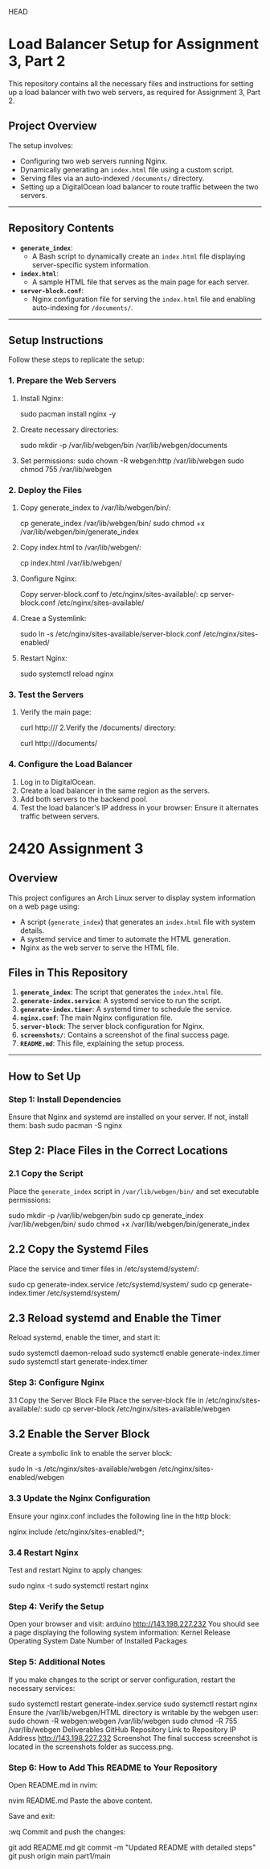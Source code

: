  HEAD
# Load Balancer Setup for Assignment 3, Part 2

This repository contains all the necessary files and instructions for setting up a load balancer with two web servers, as required for Assignment 3, Part 2.

## Project Overview

The setup involves:
- Configuring two web servers running Nginx.
- Dynamically generating an `index.html` file using a custom script.
- Serving files via an auto-indexed `/documents/` directory.
- Setting up a DigitalOcean load balancer to route traffic between the two servers.

---

## Repository Contents

- **`generate_index`**:
  - A Bash script to dynamically create an `index.html` file displaying server-specific system information.
- **`index.html`**:
  - A sample HTML file that serves as the main page for each server.
- **`server-block.conf`**:
  - Nginx configuration file for serving the `index.html` file and enabling auto-indexing for `/documents/`.

---

## Setup Instructions

Follow these steps to replicate the setup:

### 1. Prepare the Web Servers
1. Install Nginx:

    sudo pacman install nginx -y

2. Create necessary directories:

   sudo mkdir -p /var/lib/webgen/bin /var/lib/webgen/documents

3. Set permissions:
   sudo chown -R webgen:http /var/lib/webgen
   sudo chmod 755 /var/lib/webgen

### 2. Deploy the Files

1. Copy generate_index to /var/lib/webgen/bin/:

    cp generate_index /var/lib/webgen/bin/
    sudo chmod +x /var/lib/webgen/bin/generate_index

2. Copy index.html to /var/lib/webgen/:

    cp index.html /var/lib/webgen/

3. Configure Nginx:
    
    Copy server-block.conf to /etc/nginx/sites-available/:
    cp server-block.conf /etc/nginx/sites-available/

4. Creae a Systemlink: 

    sudo ln -s /etc/nginx/sites-available/server-block.conf /etc/nginx/sites-enabled/

5. Restart Nginx: 

    sudo systemctl reload nginx

### 3. Test the Servers

1. Verify the main page:

    curl http://<server-ip>/
2.Verify the /documents/ directory:
    
    curl http://<server-ip>/documents/

### 4. Configure the Load Balancer

1. Log in to DigitalOcean.
2. Create a load balancer in the same region as the servers.
3. Add both servers to the backend pool.
4. Test the load balancer's IP address in your browser:
Ensure it alternates traffic between servers.


# 2420 Assignment 3

## Overview
This project configures an Arch Linux server to display system information on a web page using:
- A script (`generate_index`) that generates an `index.html` file with system details.
- A systemd service and timer to automate the HTML generation.
- Nginx as the web server to serve the HTML file.

## Files in This Repository
1. **`generate_index`**: The script that generates the `index.html` file.
2. **`generate-index.service`**: A systemd service to run the script.
3. **`generate-index.timer`**: A systemd timer to schedule the service.
4. **`nginx.conf`**: The main Nginx configuration file.
5. **`server-block`**: The server block configuration for Nginx.
6. **`screenshots/`**: Contains a screenshot of the final success page.
7. **`README.md`**: This file, explaining the setup process.

---

## How to Set Up

### Step 1: Install Dependencies
Ensure that Nginx and systemd are installed on your server. If not, install them:
bash
sudo pacman -S nginx

## Step 2: Place Files in the Correct Locations

### 2.1 Copy the Script
Place the `generate_index` script in `/var/lib/webgen/bin/` and set executable permissions:

sudo mkdir -p /var/lib/webgen/bin
sudo cp generate_index /var/lib/webgen/bin/
sudo chmod +x /var/lib/webgen/bin/generate_index


## 2.2 Copy the Systemd Files
Place the service and timer files in /etc/systemd/system/:


sudo cp generate-index.service /etc/systemd/system/
sudo cp generate-index.timer /etc/systemd/system/
## 2.3 Reload systemd and Enable the Timer
Reload systemd, enable the timer, and start it:


sudo systemctl daemon-reload
sudo systemctl enable generate-index.timer
sudo systemctl start generate-index.timer

### Step 3: Configure Nginx
3.1 Copy the Server Block File
Place the server-block file in /etc/nginx/sites-available/:
sudo cp server-block /etc/nginx/sites-available/webgen

## 3.2 Enable the Server Block
Create a symbolic link to enable the server block:

sudo ln -s /etc/nginx/sites-available/webgen /etc/nginx/sites-enabled/webgen

### 3.3 Update the Nginx Configuration
Ensure your nginx.conf includes the following line in the http block:

nginx
include /etc/nginx/sites-enabled/*;

### 3.4 Restart Nginx
Test and restart Nginx to apply changes:

sudo nginx -t
sudo systemctl restart nginx

### Step 4: Verify the Setup
Open your browser and visit:
arduino
http://143.198.227.232
You should see a page displaying the following system information:
Kernel Release
Operating System
Date
Number of Installed Packages
### Step 5: Additional Notes
If you make changes to the script or server configuration, restart the necessary services:

sudo systemctl restart generate-index.service
sudo systemctl restart nginx
Ensure the /var/lib/webgen/HTML directory is writable by the webgen user:
sudo chown -R webgen:webgen /var/lib/webgen
sudo chmod -R 755 /var/lib/webgen
Deliverables
GitHub Repository
Link to Repository
IP Address
http://143.198.227.232
Screenshot
The final success screenshot is located in the screenshots folder as success.png.
### Step 6: How to Add This README to Your Repository
Open README.md in nvim:

nvim README.md
Paste the above content.

Save and exit:

:wq
Commit and push the changes:

git add README.md
git commit -m "Updated README with detailed steps"
git push origin main
part1/main

